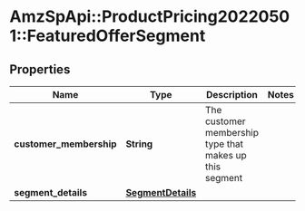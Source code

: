 # AmzSpApi::ProductPricing20220501::FeaturedOfferSegment

## Properties
Name | Type | Description | Notes
------------ | ------------- | ------------- | -------------
**customer_membership** | **String** | The customer membership type that makes up this segment | 
**segment_details** | [**SegmentDetails**](SegmentDetails.md) |  | 

